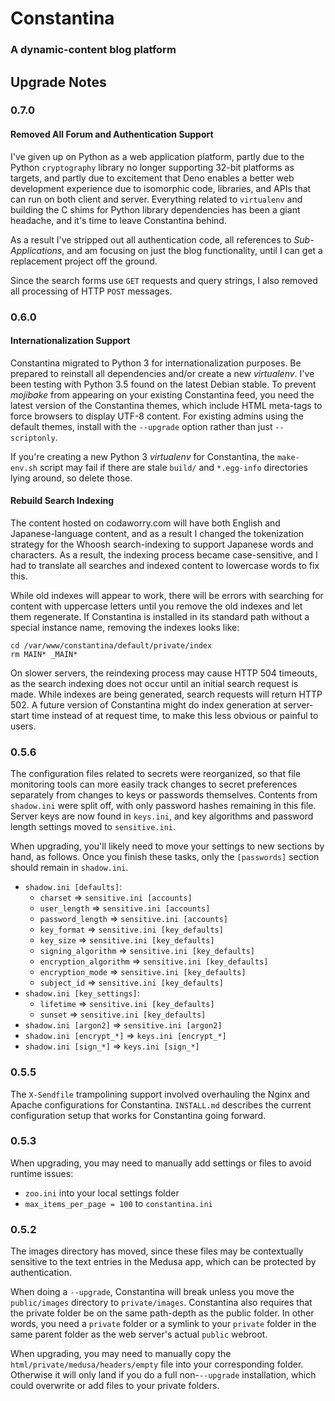 # Constantina
### A dynamic-content blog platform

## Upgrade Notes

### 0.7.0

#### Removed All Forum and Authentication Support

I've given up on Python as a web application platform, partly due to the Python `cryptography` library no longer supporting 32-bit platforms as targets, and partly due to excitement that Deno enables a better web development experience due to isomorphic code, libraries, and APIs that can run on both client and server. Everything related to `virtualenv` and building the C shims for Python library dependencies has been a giant headache, and it's time to leave Constantina behind.

As a result I've stripped out all authentication code, all references to *Sub-Applications*,
and am focusing on just the blog functionality, until I can get a replacement project off the ground.

Since the search forms use `GET` requests and query strings, I also removed all processing of
HTTP `POST` messages.


### 0.6.0

#### Internationalization Support

Constantina migrated to Python 3 for internationalization purposes. Be prepared to reinstall all dependencies and/or create a new *virtualenv*. I've been testing with Python 3.5 found on the latest Debian stable. To prevent *mojibake* from appearing on your existing Constantina feed, you need the latest version of the Constantina themes, which include HTML meta-tags to force browsers to display UTF-8 content. For existing admins using the default themes, install with the `--upgrade` option rather than just `--scriptonly`.

If you're creating a new Python 3 *virtualenv* for Constantina, the `make-env.sh` script may fail if there are stale `build/` and `*.egg-info` directories lying around, so delete those.


#### Rebuild Search Indexing

The content hosted on codaworry.com will have both English and Japanese-language content, and as a result I changed the tokenization strategy for the Whoosh search-indexing to support Japanese words and characters. As a result, the indexing process became case-sensitive, and I had to translate all searches and indexed content to lowercase words to fix this.

While old indexes will appear to work, there will be errors with searching for content with uppercase letters until you remove the old indexes and let them regenerate. If Constantina is installed in its standard path without a special instance name, removing the indexes looks like:

```
cd /var/www/constantina/default/private/index
rm MAIN* _MAIN*
```

On slower servers, the reindexing process may cause HTTP 504 timeouts, as the search indexing does not occur until an initial search request is made. While indexes are being generated, search requests will return HTTP 502. A future version of Constantina might do index generation at server-start time instead of at request time, to make this less obvious or painful to users.


### 0.5.6

The configuration files related to secrets were reorganized, so that file monitoring tools can more easily track changes to secret preferences separately from changes to keys or passwords themselves. Contents from `shadow.ini` were split off, with only password hashes remaining in this file. Server keys are now found in `keys.ini`, and key algorithms and password length settings moved to `sensitive.ini`.

When upgrading, you'll likely need to move your settings to new sections by hand, as follows. Once you finish these tasks, only the `[passwords]` section should remain in `shadow.ini`.

 * `shadow.ini [defaults]`:
   * `charset` => `sensitive.ini [accounts]`
   * `user_length` => `sensitive.ini [accounts]`
   * `password_length` => `sensitive.ini [accounts]`
   * `key_format` => `sensitive.ini [key_defaults]`
   * `key_size` => `sensitive.ini [key_defaults]`
   * `signing_algorithm` => `sensitive.ini [key_defaults]`
   * `encryption_algorithm` => `sensitive.ini [key_defaults]`
   * `encryption_mode` => `sensitive.ini [key_defaults]`
   * `subject_id` => `sensitive.ini [key_defaults]`
 * `shadow.ini [key_settings]`:
   * `lifetime` => `sensitive.ini [key_defaults]`
   * `sunset` => `sensitive.ini [key_defaults]`
 * `shadow.ini [argon2]` => `sensitive.ini [argon2]`
 * `shadow.ini [encrypt_*]` => `keys.ini [encrypt_*]`
 * `shadow.ini [sign_*]` => `keys.ini [sign_*]`

### 0.5.5

The `X-Sendfile` trampolining support involved overhauling the Nginx and Apache configurations for Constantina. `INSTALL.md` describes the current configuration setup that works for Constantina going forward. 

### 0.5.3

When upgrading, you may need to manually add settings or files to avoid runtime issues:

 * `zoo.ini` into your local settings folder
 * `max_items_per_page = 100` to `constantina.ini`

### 0.5.2

The images directory has moved, since these files may be contextually sensitive to the text entries in the Medusa app, which can be protected by authentication.

When doing a `--upgrade`, Constantina will break unless you move the `public/images` directory to `private/images`. Constantina also requires that the private folder be on the same path-depth as the public folder. In other words, you need a `private` folder or a symlink to your `private` folder in the same parent folder as the web server's actual `public` webroot.

When upgrading, you may need to manually copy the `html/private/medusa/headers/empty` file into your corresponding folder. Otherwise it will only land if you do a full non-`--upgrade` installation, which could overwrite or add files to your private folders.
